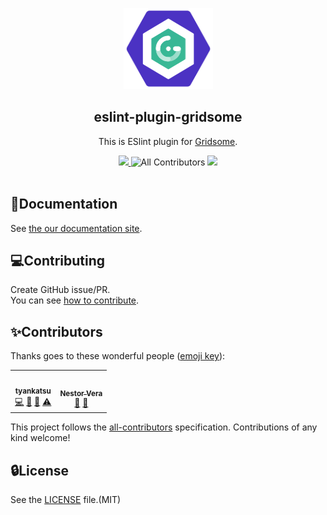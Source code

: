 <p align="center"><img width="143px" height="130px" src="https://raw.githubusercontent.com/gridsome/eslint-plugin-gridsome/master/assets/logo/eslint-plugin-gridsome.png" alt="ESLint plugin for Gridsome"></p>

<h2 align="center">eslint-plugin-gridsome</h2>
<p align="center">
  This is ESlint plugin for <a href="https://gridsome.org/" rel="nofollow">Gridsome</a>.
</p>
<p align="center">
  <a title="Current version" href="https://badge.fury.io/js/eslint-plugin-gridsome" rel="nofollow">
    <img src="https://badge.fury.io/js/eslint-plugin-gridsome.svg">
  </a>
  <!-- ALL-CONTRIBUTORS-BADGE:START - Do not remove or modify this section -->
<img alt="All Contributors" src="https://img.shields.io/badge/all_contributors-2-orange.svg">
<!-- ALL-CONTRIBUTORS-BADGE:END -->
  <a title="MIT License" href="[LICENSE](https://opensource.org/licenses/MIT)" rel="nofollow">
    <img src="https://img.shields.io/badge/License-MIT-green.svg">
  </a>
  <br>
  <br>
</p>

## 📖Documentation

See [the our documentation site](https://eslint.gridsome.org/).

## 💻Contributing

Create GitHub issue/PR.  
You can see [how to contribute](https://github.com/gridsome/eslint-plugin-gridsome/blob/master/CONTRIBUTING.md).

## ✨Contributors

Thanks goes to these wonderful people ([emoji key](https://allcontributors.org/docs/en/emoji-key)):

<!-- ALL-CONTRIBUTORS-LIST:START - Do not remove or modify this section -->
<!-- prettier-ignore-start -->
<!-- markdownlint-disable -->
<table>
  <tr>
    <td align="center"><a href="https://tyankatsu.netlify.com/"><img src="https://avatars0.githubusercontent.com/u/28397593?v=4" width="100px;" alt=""/><br /><sub><b>tyankatsu</b></sub></a><br /><a href="https://github.com/gridsome/eslint-plugin-gridsome/commits?author=tyankatsu0105" title="Code">💻</a> <a href="https://github.com/gridsome/eslint-plugin-gridsome/commits?author=tyankatsu0105" title="Documentation">📖</a> <a href="#maintenance-tyankatsu0105" title="Maintenance">🚧</a> <a href="https://github.com/gridsome/eslint-plugin-gridsome/commits?author=tyankatsu0105" title="Tests">⚠️</a></td>
    <td align="center"><a href="https://www.nestor.rip"><img src="https://avatars0.githubusercontent.com/u/1107521?v=4" width="100px;" alt=""/><br /><sub><b>Nestor Vera</b></sub></a><br /><a href="https://github.com/gridsome/eslint-plugin-gridsome/issues?q=author%3Ahacknug" title="Bug reports">🐛</a> <a href="#ideas-hacknug" title="Ideas, Planning, & Feedback">🤔</a></td>
  </tr>
</table>

<!-- markdownlint-enable -->
<!-- prettier-ignore-end -->

<!-- ALL-CONTRIBUTORS-LIST:END -->

This project follows the [all-contributors](https://github.com/all-contributors/all-contributors) specification. Contributions of any kind welcome!

## 🔒License

See the [LICENSE](https://github.com/gridsome/eslint-plugin-gridsome/blob/master/LICENSE) file.(MIT)
